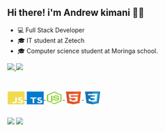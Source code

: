 ## Hi there! i'm Andrew kimani 👨‍💻

- 💻 Full Stack Developer
- 🎓 IT student at Zetech
- 🎓 Computer science student at Moringa school.

 <div>
  <a href="https://github.com/andrew4779">
  <img height="180em" src="https://github-readme-stats.vercel.app/api?username=andrew4779&show_icons=true&theme=dracula&include_all_commits=true&count_private=true"/>
  <img height="180em" src="https://github-readme-stats.vercel.app/api/top-langs/?username=andrew4779&layout=compact&langs_count=7&theme=dracula"/>
</div>

##

<div style="display: inline_block"><br>
  <img align="center" alt="Javascript" height="30" width="40" src="https://raw.githubusercontent.com/devicons/devicon/master/icons/javascript/javascript-plain.svg">

  <img align="center" alt="Typescript" height="30" width="40" src="https://raw.githubusercontent.com/devicons/devicon/master/icons/typescript/typescript-plain.svg">

  <img align="center" alt="NodeJs" height="30" width="40" src="https://raw.githubusercontent.com/devicons/devicon/master/icons/nodejs/nodejs-original.svg">

  <img align="center" alt="HTML" height="30" width="40" src="https://raw.githubusercontent.com/devicons/devicon/master/icons/html5/html5-original.svg">

  <img align="center" alt="CSS" height="30" width="40" src="https://raw.githubusercontent.com/devicons/devicon/master/icons/css3/css3-original.svg">


</div>

##

<div>
  <a href = "https://mail.google.com/"><img src="https://img.shields.io/badge/-Gmail-%23333?style=for-the-badge&logo=gmail&logoColor=white" target="_blank"></a>
  <a href="https://www.linkedin.com/in/andrew-kimani-097391225/" target="_blank"><img src="https://img.shields.io/badge/-LinkedIn-%230077B5?style=for-the-badge&logo=linkedin&logoColor=white" target="_blank"></a>

</div>
